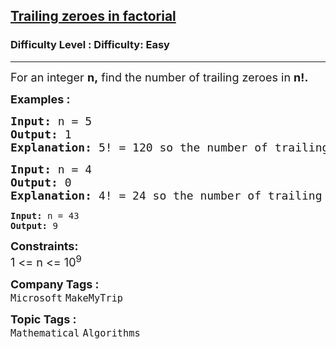 <h2><a href="https://www.geeksforgeeks.org/problems/trailing-zeroes-in-factorial5134/1?page=1&category=Mathematical&status=unsolved&sortBy=submissions">Trailing zeroes in factorial</a></h2><h3>Difficulty Level : Difficulty: Easy</h3><hr><div class="problems_problem_content__Xm_eO"><p><span style="font-size: 18px;">For an integer <strong>n,</strong> find the number of trailing zeroes in <strong>n!.</strong></span></p>
<p><span style="font-size: 18px;"><strong>Examples :</strong></span></p>
<pre><span style="font-size: 18px;"><strong>Input: </strong>n = 5</span>
<span style="font-size: 18px;"><strong>Output: </strong>1</span>
<span style="font-size: 18px;"><strong>Explanation: </strong>5! = 120 so the number of trailing zero is 1.</span></pre>
<pre><span style="font-size: 18px;"><strong>Input: </strong>n = 4</span>
<span style="font-size: 18px;"><strong>Output: </strong></span><span style="font-size: 18px;">0</span>
<span style="font-size: 18px;"><strong>Explanation: </strong>4! = 24 so the number of trailing zero is 0.<br></span></pre>
<pre><strong>Input: </strong>n = 43
<strong>Output: </strong>9</pre>
<p><span style="font-size: 18px;"><strong>Constraints:</strong><br>1 &lt;= n &lt;= 10<sup>9</sup></span></p></div><p><span style=font-size:18px><strong>Company Tags : </strong><br><code>Microsoft</code>&nbsp;<code>MakeMyTrip</code>&nbsp;<br><p><span style=font-size:18px><strong>Topic Tags : </strong><br><code>Mathematical</code>&nbsp;<code>Algorithms</code>&nbsp;